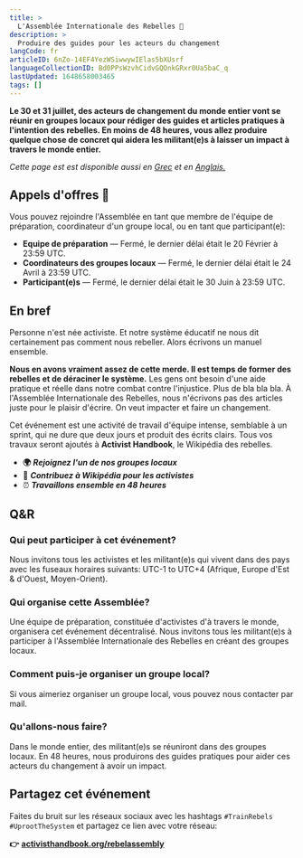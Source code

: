 ```yaml
---
title: >
  L'Assemblée Internationale des Rebelles 🦋
description: >
  Produire des guides pour les acteurs du changement
langCode: fr
articleID: 6nZo-14EF4YezWSiwwywIElas5bXUsrf
languageCollectionID: Bd0PPsWzvhCidvGQOnkGRxr0Ua5baC_q
lastUpdated: 1648658003465
tags: []
---
```


**Le 30 et 31 juillet, des acteurs de changement du monde entier vont se réunir en groupes locaux pour rédiger des guides et articles pratiques à l'intention des rebelles. En moins de 48 heures, vous allez produire quelque chose de concret qui aidera les militant(e)s à laisser un impact à travers le monde entier.**

_Cette page est est disponible aussi en_ [_Grec_](/el/rebelassembly) _et en_ [_Anglais._](/rebelassembly)

## Appels d'offres 📢

Vous pouvez rejoindre l'Assemblée en tant que membre de l'équipe de préparation, coordinateur d'un groupe local, ou en tant que participant(e):

-   **Equipe de préparation** — Fermé, le dernier délai était le 20 Février à 23:59 UTC.
-   **Coordinateurs des groupes locaux** — Fermé, le dernier délai était le 24 Avril à 23:59 UTC.
-   **Participant(e)s** — Fermé, le dernier délai était le 30 Juin à 23:59 UTC.

<div></div>

## En bref

Personne n'est née activiste. Et notre système éducatif ne nous dit certainement pas comment nous rebeller. Alors écrivons un manuel ensemble.

**Nous en avons vraiment assez de cette merde. Il est temps de former des rebelles et de déraciner le système.** Les gens ont besoin d'une aide pratique et réelle dans notre combat contre l'injustice. Plus de bla bla bla. À l'Assemblée Internationale des Rebelles, nous n'écrivons pas des articles juste pour le plaisir d'écrire. On veut impacter et faire un changement.

Cet événement est une activité de travail d'équipe intense, semblable à un sprint, qui ne dure que deux jours et produit des écrits clairs. Tous vos travaux seront ajoutés à **Activist Handbook**, le Wikipédia des rebelles.

-   **🌍** _**Rejoignez l'un de nos groupes locaux**_
-   **📝** _**Contribuez à Wikipédia pour les activistes**_
-   ⏰ _**Travaillons ensemble en 48 heures**_

## Q&R

### Qui peut participer à cet événement?

Nous invitons tous les activistes et les militant(e)s qui vivent dans des pays avec les fuseaux horaires suivants: UTC-1 to UTC+4 (Afrique, Europe d'Est & d'Ouest, Moyen-Orient).

### Qui organise cette Assemblée?

Une équipe de préparation, constituée d'activistes d'à travers le monde, organisera cet événement décentralisé. Nous invitons tous les militant(e)s à participer à l'Assemblée Internationale des Rebelles en créant des groupes locaux.

### Comment puis-je organiser un groupe local?

Si vous aimeriez organiser un groupe local, vous pouvez nous contacter par mail.

### Qu'allons-nous faire?

Dans le monde entier, des militant(e)s se réuniront dans des groupes locaux. En 48 heures, nous produirons des guides pratiques pour aider ces acteurs du changement à avoir un impact.

## Partagez cet événement

Faites du bruit sur les réseaux sociaux avec les hashtags `#TrainRebels` `#UprootTheSystem` et partagez ce lien avec votre réseau:

**👉** [**activisthandbook.org/rebelassembly**](/rebelassembly)

<div></div>
